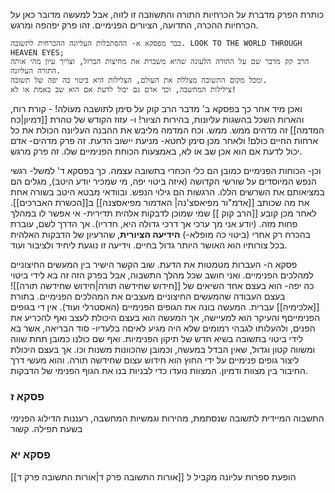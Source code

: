 

כותרת הפרק מדברת על הכרחיות התורה והתשוזבה זו לזוה, אבל למעשה מדובר כאן על הכרחיות ההכרה, התדועה, הציורים הפנימיים. זהו פרק יפהפה ומרגש.

	כבר מפסקא א- ההסתכלות העליונה ההכרחית לתשובה. LOOK TO THE WORLD THROUGH HEAVEN EYES;
	הרב קק מדבר שם על התורה הלעונה שהיא משברת את מחיצות הברזל, וצריך עיון מהי אותה התורה העליונה.
	ומכל מקום התשובה מצללת את העולם, הצלילות היא ביטוי כה יפה של תשובה.
	צילילות המחשבה, וכך אדם גם יכול לדעת אם הוא שב באמת או לא!
ואכן מיד אחר כך בפסקא ב' מדבר הרב קוק על סימן לתושבה מעולה! - קורת רוח, והארות השכל בהשגות עליונות, בהירות הציור! ו- עזוז הקודש של טהרת [[דמיון|כח המדמה]] זה מדהים ממש. ממש. וכח המדמה מליבש את ההבנה העליונה הכולת את כל ארחות החיים כולם!
ולאחר מכן סימן לחטא- מניעת יישוב הדעת.
זה פרק מדהים- אדם יכול לדעת אם הוא אכן שב או לא, באמצעות הכוחת הפנימיים שלו. זה פרק מרגש.

וכן- הכוחות הפנימיים כמובן הם כלי הכחרי בתשובה עצמה. כך בפסקא ד' למשל-
רגשי הנפש המיוסדים על שורשי הקדושה (איזה ביטוי יפה, מי שמכיר יודע היטב), מגלים הם במציאותם את השרשים הללו. הרגשות הם גילוי הנפש. ובוודאי מבטא היטב בשורה אחת את מה שכותב [[אדמ"ור מפיאסצ'נה| האדמור מפיאסצנה]] ב[[הכשרת האברכים]].
לאחר מכן קובע [[הרב קוק ]] שמי שמוכן לדבקות אלהית תדירית- אי אפשר לו במהלך פחות מזה. (יודע אני מך ערכי אך דרכי גדולה היא, חדריו).
אך הדרך לשם, עוברת בהכרח רק אחרי (ביטוי כה מופלא-) **הידיעה הציורית**, שהרעיון של הדבקות האלהית בכל צורותיו הוא האושר היותר גדול בחיים. וידיעה זו נוגעת ליחיד ולציבור ועוד.

פסקא ה- העברות מטמטות את הדעת. שוב הקשר הישיר בין המעשים החיצוניים למהלכים הפנימיים.
ואני חושב שכל מהלך התשבוה, אבל בפרק הזה זה בא לידי ביטוי כה יפה- הוא בעצם אחד השיאים של [[חידוש שחידשה תורה|חידוש שחידשה תורה]]! בעצם העבודה שהמעשים החיצוניים מעצבים את המהלכים הפנימיים.
בתורת [[אלכימיה]] עברית. המעשה בונה את הגופים הפנימיים (האסטרלי ועוד). 
אין די בגופים הפנימייםף והעיקר הוא למעיישה, אך המעשה הוא בעצם היכולת לעצב ואף להכריע את הפנים, ולהעלותו לגבהי רמומים שלא היה מגיע לאיםה בלעדיו- סוד הבריאה, אשר בא לידי ביטוי בתשובה בשיא חדש של תיקון הפנימיות.
ואף שם כולנו כמובן תחת שווה ומשווה קטון וגדול, שאין הבדל במעשה,
וכמובן שהכוונות משנות וכו.
אך בעצם היכולת ליצור גופים פנימיים על ידי החוץ הוא חידוש עצום שחידשה תורה.
והוא מעשי דרך החיבור בין מצוות ודמיון.
המצוות נועדו כדי לבניות בנו את הגוף הפנימי של הדבקות.

### פסקא ז
התשבוה המיידית לתשובה שנסתמת, מהירות וגמשיות המחשבה, רעננות הדילוג הפנימי בשעת תפילה. קשור



### פסקא יא 
הופעת ספרות עליונה מקביל ל [[אורות התשובה פרק ד|אורות התשובה פרק ד]]

